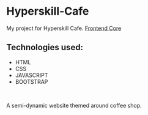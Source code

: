 # Hyperskill-Cafe
<p>My project for Hyperskill Cafe. <a href="https://hyperskill.org/projects/210?track=5">Frontend Core</a></p>
<h2>Technologies used:</h2>
<ul>
  <li>HTML</li>
  <li>CSS</li>
  <li>JAVASCRIPT</li>
  <li>BOOTSTRAP</li>
</ul>
<br/>
<p>A semi-dynamic website themed around coffee shop.</p>
